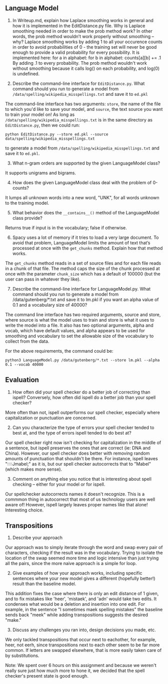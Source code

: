 ## Language Model

1. In Writeup.md, explain how Laplace smoothing works in general and how it is implemented in the EditDistance.py file. Why is Laplace smoothing needed in order to make the prob method work? In other words, the prob method wouldn’t work properly without smoothing – why?
Laplace smoothing works by adding 1 to all your occurence counts in order to avoid probabilities of 0 - the training set will never be good enough to provide a valid probability for every possibility. It is implemented here:
for a in alphabet:
    for b in alphabet:
        counts[a][b] += .1
By adding .1 to every probability.
The prob method wouldn't work without smoothing because it calls log() on each probability, and log(0) is undefined.

2. Describe the command-line interface for `EditDistance.py`. What command should you run to generate a model from `/data/spelling/wikipedia_misspellings.txt` and save it to `ed.pkl`

The command-line interface has two arguments: `store`, the name of the file to which you'd like to save your model, and `source`, the text source you want to train your model on! As long as `/data/spelling/wikipedia_misspellings.txt` is in the same directory as `EditDistance.py`, then we could run:

`python EditDistance.py --store ed.pkl --source data/spelling/wikipedia_misspellings.txt`

to generate a model from `/data/spelling/wikipedia_misspellings.txt` and save it to `ed.pkl`. 

3. What n-gram orders are supported by the given LanguageModel class?

It supports unigrams and bigrams. 

4. How does the given LanguageModel class deal with the problem of 0-counts?

It lumps all unknown words into a new word, "UNK", for all words unknown to the training model. 

5. What behavior does the `__contains__()` method of the LanguageModel class provide?

Returns true if input is in the vocabulary; false if otherwise. 

6. Spacy uses a lot of memory if it tries to load a very large document. To avoid that problem, LanguageModel limits the amount of text that’s processed at once with the `get_chunks` method. Explain how that method works.

The `get_chunks` method reads in a set of source files and for each file reads in a chunk of that file. The method caps the size of the chunk processed at once with the parameter `chunk_size` which has a default of 100000 (but the user can pass in whatever they like). 

7. Describe the command-line interface for LanguageModel.py. What command should you run to generate a model from /data/gutenberg/*.txt and save it to lm.pkl if you want an alpha value of 0.1 and a vocabulary size of 40000?

The command line interface has two required arguments, source and store, where source is what the model uses to train and store is what it uses to write the model into a file. It also has two optional arguments, alpha and vocab, which have default values, and alpha appears to be used for smoothing and vocabulary to set the allowable size of the vocabulary to collect from the data.

For the above requirements, the command could be:

`python3 LanguageModel.py /data/gutenberg/*.txt --store lm.pkl --alpha 0.1 --vocab 40000`


## Evaluation

1. How often did your spell checker do a better job of correcting than ispell? Conversely, how often did ispell do a better job than your spell checker?

More often than not, ispell outperforms our spell checker, especially where capitalization or punctuation are concerned. 

2. Can you characterize the type of errors your spell checker tended to best at, and the type of errors ispell tended to do best at?

Our spell checker right now isn't checking for capitalization in the middle of a sentence, but ispell preserves the ones that are correct (ie: DNA and China). However, our spell checker does better with removing random amounts of punctuation that shouldn't be there. For instance, ispell leaves "::::Jmabel;" as it is, but our spell checker autocorrects that to "Mabel" (which makes more sense). 

3. Comment on anything else you notice that is interesting about spell checking – either for your model or for ispell.

Our spellchecker autocorrects names it doesn't recognize. This is a commmon thing in autocorrect that most of us technology users are well aware of! However, ispell largely leaves proper names like that alone! Interesting choice. 

## Transpositions

1. Describe your approach

Our approach was to simply iterate through the word and swap every pair of characters, checking if the result was in the vocabulary.
Trying to isolate the location of the swap seemed more time and logic intensive than just trying all the pairs, since the more naive approach is a simple for loop. 

2. Give examples of how your approach works, including specific sentences where your new model gives a different (hopefully better!) result than the baseline model.

This addition fixes the case where there is only an edit distance of 1 given, and to fix mistakes like 'heer', 'mistaek', and 'adn' would take two edits. It condenses what would be a deletion and insertion into one edit. For example, in the sentence "I sometimes maek spelling mistakes" the baseline sends back "meek" while adding transpositions suggests the desired "make."

3. Discuss any challenges you ran into, design decisions you made, etc.

We only tackled transpositions that occur next to eachother, for example, heer, not eerh, since transpositions next to each other seem to be far more common. If letters are swapped elsewhere, that is more easily taken care of by substitutions.

Note: We spent over 6 hours on this assignment and because we weren't really sure just how much more to hone it, we decided that the spell checker's present state is good enough.
